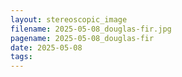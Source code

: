 ```yaml
---
layout: stereoscopic_image
filename: 2025-05-08_douglas-fir.jpg
pagename: 2025-05-08_douglas-fir
date: 2025-05-08
tags:
---
```

